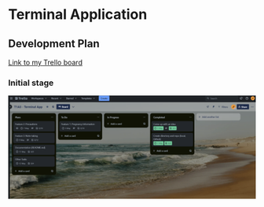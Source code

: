 # Terminal Application

## Development Plan

[Link to my Trello board](https://trello.com/b/qk7qA75c/t1a3-terminal-app)

### Initial stage

![Trello board at early stage](./markdown-images/trello-1-early-stage.png)